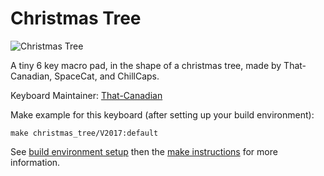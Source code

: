 Christmas Tree
===

![Christmas Tree](https://i.imgur.com/I9FNdSv.png)

A tiny 6 key macro pad, in the shape of a christmas tree, made by That-Canadian, SpaceCat, and ChillCaps. 

Keyboard Maintainer: [That-Canadian](https://github.com/That-Canadian)

Make example for this keyboard (after setting up your build environment):

    make christmas_tree/V2017:default

See [build environment setup](https://docs.qmk.fm/#/getting_started_build_tools) then the [make instructions](https://docs.qmk.fm/#/getting_started_make_guide) for more information.